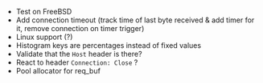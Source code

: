 - Test on FreeBSD
- Add connection timeout (track time of last byte received & add timer for it, remove connection on timer trigger)
- Linux support (?)
- Histogram keys are percentages instead of fixed values
- Validate that the `Host` header is there? 
- React to header `Connection: Close` ?
- Pool allocator for req_buf
